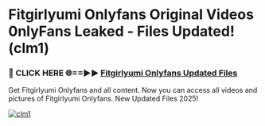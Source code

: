 # Fitgirlyumi Onlyfans Original Videos 0nlyFans Leaked - Files Updated! (clm1)

<h3>🔴 CLICK HERE 🌐==►► <a href="https://tinyurl.com/ehrbuxhb" rel="nofollow">Fitgirlyumi Onlyfans Updated Files</a></h3>

Get Fitgirlyumi Onlyfans and all content. Now you can access all videos and pictures of Fitgirlyumi Onlyfans. New Updated Files 2025!

[![clm1](https://i.imgur.com/lVYEuWS.gif)](https://tinyurl.com/ehrbuxhb)
